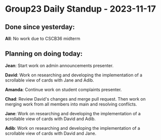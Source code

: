 # Group23 Daily Standup - 2023-11-17

## Done since yesterday:

**All**: No work due to CSCB36 midterm

## Planning on doing today:

**Jean**: Start work on admin announcements presenter.

**David**: Work on researching and developing the implementation of a scrollable view of cards with Jane and Adib.

**Amanda**: Continue work on student complaints presenter.

**Chad**: Review David's changes and merge pull request. Then work on merging work from all members into main and resolving conflicts.

**Jane**: Work on researching and developing the implementation of a scrollable view of cards with David and Adib.

**Adib**: Work on researching and developing the implementation of a scrollable view of cards with David and Jane.
